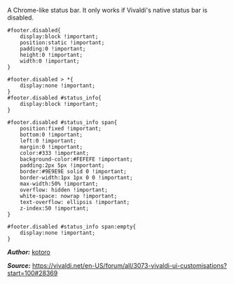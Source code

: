A Chrome-like status bar. It only works if Vivaldi's native status bar is disabled.

    #footer.disabled{
    	display:block !important;
    	position:static !important;
    	padding:0 !important;
    	height:0 !important;
    	width:0 !important;
    }
    
    #footer.disabled > *{
    	display:none !important;
    }
    #footer.disabled #status_info{
    	display:block !important;
    }
    
    #footer.disabled #status_info span{
    	position:fixed !important;
    	bottom:0 !important;
    	left:0 !important;
    	margin:0 !important;
    	color:#333 !important;
    	background-color:#FEFEFE !important;
    	padding:2px 5px !important;
    	border:#9E9E9E solid 0 !important;
    	border-width:1px 1px 0 0 !important;
    	max-width:50% !important;
    	overflow: hidden !important;
    	white-space: nowrap !important;
    	text-overflow: ellipsis !important;
    	z-index:50 !important;
    }
    
    #footer.disabled #status_info span:empty{
    	display:none !important;
    }
    
***Author:*** [kotoro](https://vivaldi.net/en-US/easysocial-dashboard/profile/46634)

***Source:*** https://vivaldi.net/en-US/forum/all/3073-vivaldi-ui-customisations?start=100#28369
